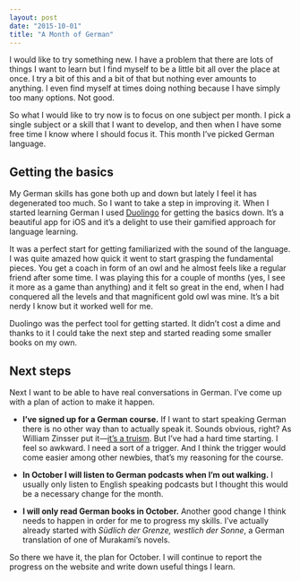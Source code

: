 ```yaml
---
layout: post
date: "2015-10-01"
title: "A Month of German"
---
```


I would like to try something new. I have a problem that there are lots of things I want to learn but I find myself to be a little bit all over the place at once. I try a bit of this and a bit of that but nothing ever amounts to anything. I even find myself at times doing nothing because I have simply too many options. Not good.

So what I would like to try now is to focus on one subject per month. I pick a single subject or a skill that I want to develop, and then when I have some free time I know where I should focus it. This month I’ve picked German language.


## Getting the basics

My German skills has gone both up and down but lately I feel it has degenerated too much. So I want to take a step in improving it. When I started learning German I used [Duolingo] for getting the basics down. It’s a beautiful app for iOS and it’s a delight to use their gamified approach for language learning.

It was a perfect start for getting familiarized with the sound of the language. I was quite amazed how quick it went to start grasping the fundamental pieces. You get a coach in form of an owl and he almost feels like a regular friend after some time. I was playing this for a couple of months (yes, I see it more as a game than anything) and it felt so great in the end, when I had conquered all the levels and that magnificent gold owl was mine. It’s a bit nerdy I know but it worked well for me.

Duolingo was the perfect tool for getting started. It didn’t cost a dime and thanks to it I could take the next step and started reading some smaller books on my own.


## Next steps

Next I want to be able to have real conversations in German. I’ve come up with a plan of action to make it happen.

- **I’ve signed up for a German course.** If I want to start speaking German there is no other way than to actually speak it. Sounds obvious, right? As William Zinsser put it—[it’s a truism]. But I’ve had a hard time starting. I feel so awkward. I need a sort of a trigger. And I think the trigger would come easier among other newbies, that’s my reasoning for the course.

- **In October I will listen to German podcasts when I’m out walking.** I usually only listen to English speaking podcasts but I thought this would be a necessary change for the month.

- **I will only read German books in October.** Another good change I think needs to happen in order for me to progress my skills. I’ve actually already started with _Südlich der Grenze, westlich der Sonne_, a German translation of one of Murakami’s novels.

So there we have it, the plan for October. I will continue to report the progress on the website and write down useful things I learn.


[Duolingo]: http://duolingo.com
[it’s a truism]: /2015/09/on-writing-well#highlight7
